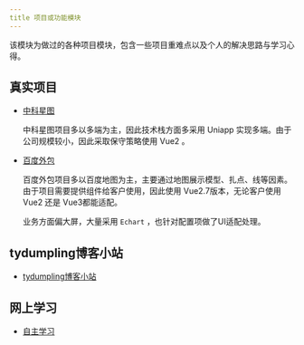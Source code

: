 ```yaml
---
title 项目或功能模块
---
```


该模块为做过的各种项目模块，包含一些项目重难点以及个人的解决思路与学习心得。

## 真实项目

- [中科星图](/project/geovis/)

  中科星图项目多以多端为主，因此技术栈方面多采用 Uniapp 实现多端。由于公司规模较小，因此采取保守策略使用 Vue2 。

- [百度外包](/project/baidu/)

  百度外包项目多以百度地图为主，主要通过地图展示模型、扎点、线等因素。由于项目需要提供组件给客户使用，因此使用 Vue2.7版本，无论客户使用 Vue2 还是 Vue3都能适配。

  业务方面偏大屏，大量采用 `Echart` ，也针对配置项做了UI适配处理。

## tydumpling博客小站

- [tydumpling博客小站](/project/tydumpling/)

## 网上学习

- [自主学习](/project/myself/)

